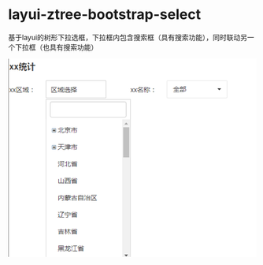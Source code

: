 # layui-ztree-bootstrap-select
基于layui的树形下拉选框，下拉框内包含搜索框（具有搜索功能），同时联动另一个下拉框（也具有搜索功能）

![QQ图片20180728164441](https://github.com/hanlei525/layui-ztree-bootstrap-select-/blob/master/1.png)
